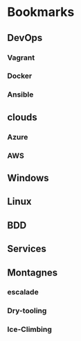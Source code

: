# Bookmarks

## DevOps
### Vagrant
### Docker
### Ansible
## clouds
### Azure
### AWS
## Windows
## Linux
## BDD
## Services
## Montagnes
### escalade
### Dry-tooling
### Ice-Climbing
